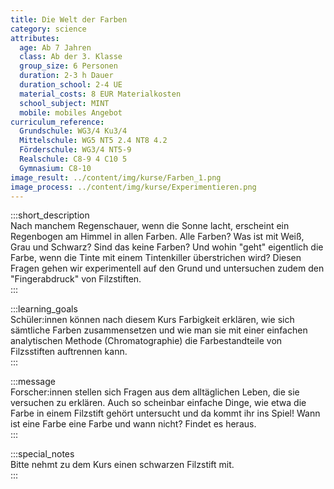 ```yaml
---
title: Die Welt der Farben
category: science
attributes:
  age: Ab 7 Jahren
  class: Ab der 3. Klasse
  group_size: 6 Personen
  duration: 2-3 h Dauer
  duration_school: 2-4 UE
  material_costs: 8 EUR Materialkosten
  school_subject: MINT
  mobile: mobiles Angebot
curriculum_reference:
  Grundschule: WG3/4 Ku3/4  
  Mittelschule: WG5 NT5 2.4 NT8 4.2
  Förderschule: WG3/4 NT5-9   
  Realschule: C8-9 4 C10 5
  Gymnasium: C8-10
image_result: ../content/img/kurse/Farben_1.png
image_process: ../content/img/kurse/Experimentieren.png
---
```

:::short_description  
Nach manchem Regenschauer, wenn die Sonne lacht, erscheint ein Regenbogen am Himmel in allen Farben. Alle Farben? Was ist mit Weiß, Grau und Schwarz? Sind das keine Farben? Und wohin "geht" eigentlich die Farbe, wenn die Tinte mit einem Tintenkiller überstrichen wird? Diesen Fragen gehen wir experimentell auf den Grund und untersuchen zudem den "Fingerabdruck" von Filzstiften.          
:::

:::learning_goals  
Schüler:innen können nach diesem Kurs Farbigkeit erklären, wie sich sämtliche Farben zusammensetzen und wie man sie mit einer einfachen analytischen Methode (Chromatographie) die Farbestandteile von Filzsstiften auftrennen kann.                   
:::

:::message  
Forscher:innen stellen sich Fragen aus dem alltäglichen Leben, die sie versuchen zu erklären. Auch so scheinbar einfache Dinge, wie etwa die Farbe in einem Filzstift gehört untersucht und da kommt ihr ins Spiel! Wann ist eine Farbe eine Farbe und wann nicht? Findet es heraus.    
:::  

:::special_notes  
Bitte nehmt zu dem Kurs einen schwarzen Filzstift mit.     
:::
